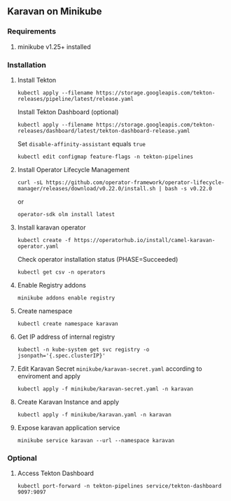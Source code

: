 ## Karavan on Minikube

### Requirements
1. minikube v1.25+ installed

### Installation
1. Install Tekton
    ```
    kubectl apply --filename https://storage.googleapis.com/tekton-releases/pipeline/latest/release.yaml
    ```
    Install Tekton Dashboard (optional)
    ```
    kubectl apply --filename https://storage.googleapis.com/tekton-releases/dashboard/latest/tekton-dashboard-release.yaml
    ```
    Set `disable-affinity-assistant` equals `true`
    ```
    kubectl edit configmap feature-flags -n tekton-pipelines
    ```
2. Install Operator Lifecycle Management
    ```
    curl -sL https://github.com/operator-framework/operator-lifecycle-manager/releases/download/v0.22.0/install.sh | bash -s v0.22.0
    ```
    or
    ```
    operator-sdk olm install latest
    ```
3. Install karavan operator
    ```
    kubectl create -f https://operatorhub.io/install/camel-karavan-operator.yaml
    ```
    Check operator installation status (PHASE=Succeeded)
    ```
    kubectl get csv -n operators
    ```
4. Enable Registry addons
    ```
    minikube addons enable registry
    ```
5. Create namespace
    ```
    kubectl create namespace karavan
    ```
6. Get IP address of internal registry
    ```
    kubectl -n kube-system get svc registry -o jsonpath='{.spec.clusterIP}'
    ```    
7. Edit Karavan Secret `minikube/karavan-secret.yaml` according to enviroment and apply
    ```
    kubectl apply -f minikube/karavan-secret.yaml -n karavan
    ```
8. Create Karavan Instance and apply
    ```
    kubectl apply -f minikube/karavan.yaml -n karavan
    ```
9. Expose karavan application service
    ```
    minikube service karavan --url --namespace karavan
    ```

### Optional
1.  Access Tekton Dashboard 
    ```
    kubectl port-forward -n tekton-pipelines service/tekton-dashboard 9097:9097
    ```